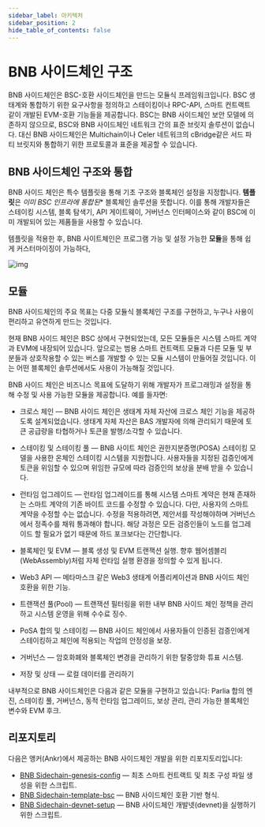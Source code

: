 ```yaml
---
sidebar_label: 아키텍처
sidebar_position: 2
hide_table_of_contents: false
---
```


# BNB 사이드체인 구조

BNB 사이드체인은 BSC-호환 사이드체인을 만드는 모듈식 프레임워크입니다. BSC 생태계와 통합하기 위한 요구사항을 정의하고 스테이킹이나 RPC-API, 스마트 컨트랙트 같이 개발된 EVM-호환 기능들을 제공합니다. BSC는 BNB 사이드체인 보안 모델에 의존하지 않으므로, BSC와 BNB 사이드체인 네트워크 간의 표준 브릿지 솔루션이 없습니다. 대신 BNB 사이드체인은 Multichain이나 Celer 네트워크의 cBridge같은 서드 파티 브릿지와 통합하기 위한 프로토콜과 표준을 제공할 수 있습니다.

## BNB 사이드체인 구조와 통합

BNB 사이드 체인은 특수 템플릿을 통해 기초 구조와 블록체인 설정을 지정합니다. **템플릿**은 *이미 BSC 인프라에 통합된** 블록체인 솔루션을 뜻합니다. 이를 통해 개발자들은 스테이킹 시스템, 블록 탐색기, API 게이트웨이, 거버넌스 인터페이스와 같이 BSC에 이미 개발되어 있는 제품들을 사용할 수 있습니다. 


템플릿을 적용한 후, BNB 사이트체인은 프로그램 가능 및 설정 가능한 **모듈**을 통해 쉽게 커스터마이징이 가능하다,

![img](../../../static/img/assets/bas-architecture1.png)

## 모듈

BNB 사이드체인의 주요 목표는 다중 모듈식 블록체인 구조를 구현하고, 누구나 사용이 편리하고 유연하게 만드는 것입니다.

현재 BNB 사이드 체인은 BSC 상에서 구현되었는데, 모든 모듈들은 시스템 스마트 계약과 EVM에 내장되어 있습니다. 앞으로는 범용 스마트 컨트랙트 모듈과 다른 모듈 및 부분들과 상호작용할 수 있는 버스를 개발할 수 있는 모듈 시스템이 만들어질 것입니다. 이는 어떤 블록체인 솔루션에서도 사용이 가능해질 것입니다.

BNB 사이드 체인은 비즈니스 목표에 도달하기 위해 개발자가 프로그래밍과 설정을 통해 수정 및 사용 가능한 모듈을 제공합니다. 예를 들자면:

- 크로스 체인 — BNB 사이드 체인은 생태계 자체 자산에 크로스 체인 기능을 제공하도록 설계되었습니다. 생태계 자체 자산은 BAS 개발자에 의해 관리되기 때문에 토큰 공급량을 타협하거나 토큰을 발행/소각할 수 있습니다.

- 스테이킹 및 스테이킹 풀 — BNB 사이트 체인은 권한지분증명(POSA) 스테이킹 모델을 사용한 온체인 스테이킹 시스템을 지원합니다. 사용자들을 지정된 검증인에게 토큰을 위임할 수 있으며 위임한 규모에 따라 검증인의 보상을 분배 받을 수 있습니다.

- 런타임 업그레이드 — 런타임 업그레이드를 통해 시스템 스마트 계약은 현재 존재하는 스마트 계약의 기존 바이트 코드를 수정할 수 있습니다. 다만, 사용자의 스마트 계약을 수정할 수는 없습니다. 수정을 적용하려면, 제안서를 작성해야하며 거버넌스에서 정족수를 채워 통과해야 합니다. 해당 과정은 모든 검증인들이 노드를 업그레이드 할 필요가 없기 때문에 하드 포크보다는 간단합니다. 

- 블록체인 및 EVM — 블록 생성 및 EVM 트랜잭션 실행. 향후 웹어셈블리(WebAssembly)처럼 자체 런타임 실행 환경을 정의할 수 있게 됩니다.

- Web3 API — 메타마스크 같은 Web3 생태계 어플리케이션과 BNB 사이드 체인 호환을 위한 기능.

- 트랜잭션 풀(Pool) — 트랜잭션 필터링을 위한 내부 BNB 사이드 체인 정책을 관리하고 시스템 운영을 위해 수수료 징수.

- PoSA 합의 및 스테이킹 — BNB 사이드 체인에서 사용자들이 인증된 검증인에게 스테이킹하고 체인에 적용되는 작업의 안정성을 보장.

- 거버넌스 — 암호화폐와 블록체인 변경을 관리하기 위한 탈중앙화 튜표 시스템.

- 저장 및 상태 — 로컬 데이터를 관리하기

내부적으로 BNB 사이드체인은 다음과 같은 모듈을 구현하고 있습니다: Parlia 합의 엔진, 스테이킹 풀, 거버넌스, 동적 런타임 업그레이드, 보상 관리, 관리 가능한 블록체인 변수와 EVM 후크.

## 리포지토리

다음은 앵커(Ankr)에서 제공하는 BNB 사이드체인 개발을 위한 리포지토리입니다:
* [BNB Sidechain-genesis-config](https://github.com/bnb-chain/bas-genesis-config) — 최초 스마트 컨트랙트 및 최초 구성 파일 생성을 위한 스크립트.
* [BNB Sidechain-template-bsc](https://github.com/bnb-chain/bas-template-bsc) — BNB 사이드체인 호환 기반 형식.
* [BNB Sidechain-devnet-setup](https://github.com/bnb-chain/bas-devnet-setup) — BNB 사이드체인 개발넷(devnet)을 실행하기 위한 스크립트.
